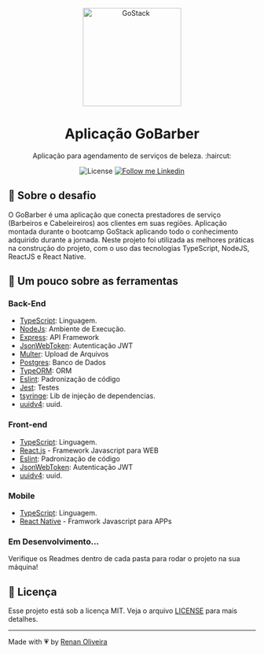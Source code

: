 <p align="center">
    <img alt="GoStack" src="https://rocketseat-cdn.s3-sa-east-1.amazonaws.com/bootcamp-header.png" width="200px" />
</p>

<h1 align="center">
  Aplicação GoBarber
</h1>

<p align="center">Aplicação para agendamento de serviços de beleza.  :haircut:</p>

<p align="center">
  <img alt="License" src="https://img.shields.io/badge/license-MIT-191A1E">

  <a href="https://www.linkedin.com/in/renansmoliveira/">
    <img alt="Follow me Linkedin" src="https://img.shields.io/badge/Follow%20up-renansmoliveira-191A1E?style=social&logo=linkedin">
  </a>
</p>

## :rocket: Sobre o desafio

O GoBarber é uma aplicação que conecta prestadores de serviço (Barbeiros e Cabeleireiros) aos clientes em suas regiões. Aplicação montada durante o bootcamp GoStack aplicando todo o conhecimento adquirido durante a jornada. Neste projeto foi utilizada as melhores práticas na construção do projeto, com o uso das tecnologias TypeScript, NodeJS, ReactJS e React Native.

## :pushpin: Um pouco sobre as ferramentas

### Back-End

- [TypeScript](https://www.typescriptlang.org/): Linguagem.
- [NodeJs](https://nodejs.org/en/): Ambiente de Execução.
- [Express](https://expressjs.com/): API Framework
- [JsonWebToken](https://github.com/auth0/node-jsonwebtoken): Autenticação JWT
- [Multer](https://github.com/expressjs/multer): Upload de Arquivos
- [Postgres](https://www.postgresql.org/): Banco de Dados
- [TypeORM](https://typeorm.io/#/): ORM
- [Eslint](https://eslint.org/): Padronização de código
- [Jest](https://jestjs.io/): Testes
- [tsyringe](https://github.com/microsoft/tsyringe): Lib de injeção de dependencias.
- [uuidv4](https://github.com/thenativeweb/uuidv4#readme): uuid.

### Front-end

- [TypeScript](https://www.typescriptlang.org/): Linguagem.
- [React.js](https://reactjs.org/) - Framework Javascript para WEB
- [Eslint](https://eslint.org/): Padronização de código
- [JsonWebToken](https://github.com/auth0/node-jsonwebtoken): Autenticação JWT
- [uuidv4](https://github.com/thenativeweb/uuidv4#readme): uuid.

### Mobile

- [TypeScript](https://www.typescriptlang.org/): Linguagem.
- [React Native](https://facebook.github.io/react-native/) - Framwork Javascript para APPs

### **Em Desenvolvimento...**

Verifique os Readmes dentro de cada pasta para rodar o projeto na sua máquina!

## :memo: Licença

Esse projeto está sob a licença MIT. Veja o arquivo [LICENSE](https://github.com/lmaoclost/GoBarber/blob/master/LICENSE.md) para mais detalhes.

---

Made with :heartpulse: by [Renan Oliveira](https://github.com/lmaoclost)
